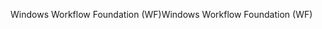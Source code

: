 <span data-ttu-id="4d0cd-101">Windows Workflow Foundation (WF)</span><span class="sxs-lookup"><span data-stu-id="4d0cd-101">Windows Workflow Foundation (WF)</span></span>